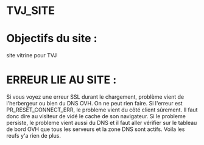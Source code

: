 # TVJ_SITE

# Objectifs du site :
site vitrine pour TVJ

# ERREUR LIE AU SITE :
Si vous voyez une erreur SSL durant le chargement, problème vient de l'herbergeur ou bien du DNS OVH. On ne peut rien faire. 
Si l'erreur est PR_RESET_CONNECT_ERR, le probleme vient du côté client sûrement. Il faut donc dire au visiteur de vidé le cache de 
son navigateur. Si le probleme persiste, le probleme vient aussi du DNS et il faut aller vérifier sur le tableau de bord OVH que tous 
les serveurs et la zone DNS sont actifs. Voila les reufs y'a rien de plus.
